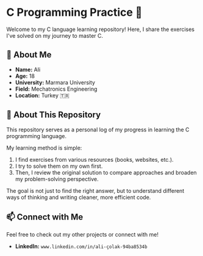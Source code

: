 # C Programming Practice 🚀

Welcome to my C language learning repository! Here, I share the exercises I've solved on my journey to master C.

## 👋 About Me

-   **Name:** Ali
-   **Age:** 18
-   **University:** Marmara University
-   **Field:** Mechatronics Engineering
-   **Location:** Turkey 🇹🇷

## 🎯 About This Repository

This repository serves as a personal log of my progress in learning the C programming language.

My learning method is simple:
1.  I find exercises from various resources (books, websites, etc.).
2.  I try to solve them on my own first.
3.  Then, I review the original solution to compare approaches and broaden my problem-solving perspective.

The goal is not just to find the right answer, but to understand different ways of thinking and writing cleaner, more efficient code.

## 📫 Connect with Me

Feel free to check out my other projects or connect with me!

-   **LinkedIn:** `www.linkedin.com/in/ali-çolak-94ba8534b`
